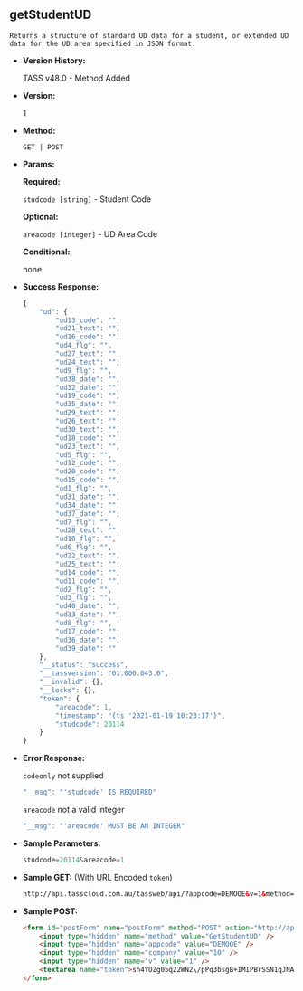 **getStudentUD**
----
	Returns a structure of standard UD data for a student, or extended UD data for the UD area specified in JSON format.

* **Version History:**

    TASS v48.0 - Method Added

* **Version:**

	1

* **Method:**

	`GET | POST`
  
* **Params:**

   **Required:**
 
	`studcode [string]` - Student Code                    

   **Optional:**

	`areacode [integer]` - UD Area Code

   **Conditional:**

	none

* **Success Response:**

    ```javascript
	{
		"ud": {
			"ud13_code": "",
			"ud21_text": "",
			"ud16_code": "",
			"ud4_flg": "",
			"ud27_text": "",
			"ud24_text": "",
			"ud9_flg": "",
			"ud38_date": "",
			"ud32_date": "",
			"ud19_code": "",
			"ud35_date": "",
			"ud29_text": "",
			"ud26_text": "",
			"ud30_text": "",
			"ud18_code": "",
			"ud23_text": "",
			"ud5_flg": "",
			"ud12_code": "",
			"ud20_code": "",
			"ud15_code": "",
			"ud1_flg": "",
			"ud31_date": "",
			"ud34_date": "",
			"ud37_date": "",
			"ud7_flg": "",
			"ud28_text": "",
			"ud10_flg": "",
			"ud6_flg": "",
			"ud22_text": "",
			"ud25_text": "",
			"ud14_code": "",
			"ud11_code": "",
			"ud2_flg": "",
			"ud3_flg": "",
			"ud40_date": "",
			"ud33_date": "",
			"ud8_flg": "",
			"ud17_code": "",
			"ud36_date": "",
			"ud39_date": ""
		},
		"__status": "success",
		"__tassversion": "01.000.043.0",
		"__invalid": {},
		"__locks": {},
		"token": {
			"areacode": 1,
			"timestamp": "{ts '2021-01-19 10:23:17'}",
			"studcode": 20114
		}
	}
    ```
 
* **Error Response:**

    `codeonly` not supplied
    ```javascript
    "__msg": "'studcode' IS REQUIRED"
    ```

    `areacode` not a valid integer
    ```javascript
    "__msg": "'areacode' MUST BE AN INTEGER"
    ```
    
* **Sample Parameters:**

	```javascript
	studcode=20114&areacode=1
	```

* **Sample GET:** (With URL Encoded `token`)

	```HTML
	http://api.tasscloud.com.au/tassweb/api/?appcode=DEMOOE&v=1&method=GetStudentUD&token=sh4YUZg05q22WN2%2FpPq3bsgB%2BIMIPBrSSN1qJNA5BJQ%3D&company=10
	```
  
* **Sample POST:**

	```HTML
	<form id="postForm" name="postForm" method="POST" action="http://api.tasscloud.com.au/tassweb/api/">
		<input type="hidden" name="method" value="GetStudentUD" />
		<input type="hidden" name="appcode" value="DEMOOE" />
		<input type="hidden" name="company" value="10" />
		<input type="hidden" name="v" value="1" />
		<textarea name="token">sh4YUZg05q22WN2\/pPq3bsgB+IMIPBrSSN1qJNA5BJQ=</textarea>
	</form>
	```
